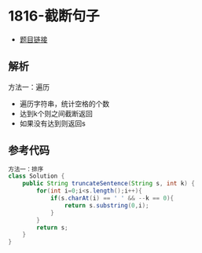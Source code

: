 # 1816-截断句子

- [题目链接](https://leetcode-cn.com/problems/truncate-sentence/)

## 解析

方法一：遍历
- 遍历字符串，统计空格的个数
- 达到k个则之间截断返回
- 如果没有达到则返回s   

## 参考代码
```Java
方法一：排序
class Solution {
    public String truncateSentence(String s, int k) {
        for(int i=0;i<s.length();i++){
            if(s.charAt(i) == ' ' && --k == 0){
                return s.substring(0,i); 
            }
        }
        return s;
    }
}
```
